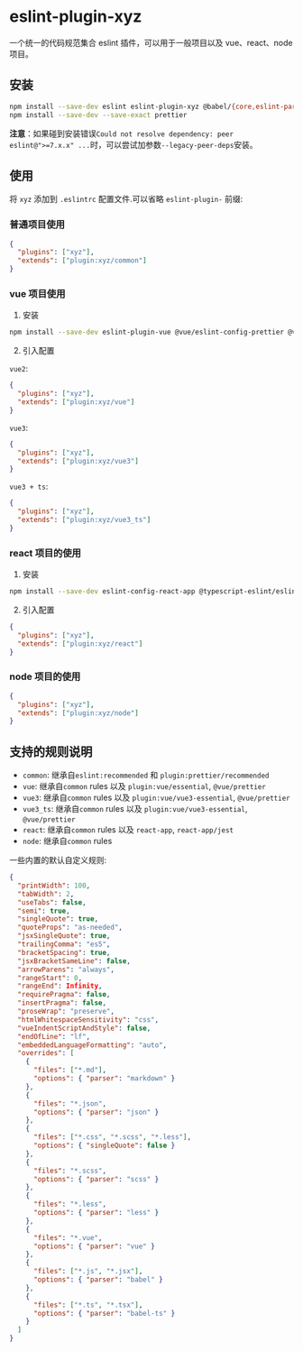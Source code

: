 # eslint-plugin-xyz

一个统一的代码规范集合 eslint 插件，可以用于一般项目以及 vue、react、node 项目。

## 安装

```bash
npm install --save-dev eslint eslint-plugin-xyz @babel/{core,eslint-parser}
npm install --save-dev --save-exact prettier
```

**注意**：如果碰到安装错误`Could not resolve dependency: peer eslint@">=7.x.x" ...`时，可以尝试加参数`--legacy-peer-deps`安装。

## 使用

将 `xyz` 添加到 `.eslintrc` 配置文件.可以省略 `eslint-plugin-` 前缀:

### 普通项目使用

```json
{
  "plugins": ["xyz"],
  "extends": ["plugin:xyz/common"]
}
```

### vue 项目使用

1. 安装

```bash
npm install --save-dev eslint-plugin-vue @vue/eslint-config-prettier @vue/eslint-config-typescript eslint-plugin-prettier
```

2. 引入配置

`vue2`:

```json
{
  "plugins": ["xyz"],
  "extends": ["plugin:xyz/vue"]
}
```

`vue3`:

```json
{
  "plugins": ["xyz"],
  "extends": ["plugin:xyz/vue3"]
}
```

`vue3 + ts`:

```json
{
  "plugins": ["xyz"],
  "extends": ["plugin:xyz/vue3_ts"]
}
```

### react 项目的使用

1. 安装

```bash
npm install --save-dev eslint-config-react-app @typescript-eslint/eslint-plugin@^4.0.0 @typescript-eslint/parser@^4.0.0 babel-eslint@^10.0.0 eslint@^7.5.0 eslint-plugin-flowtype@^5.2.0 eslint-plugin-import@^2.22.0 eslint-plugin-jsx-a11y@^6.3.1 eslint-plugin-react@^7.20.3 eslint-plugin-react-hooks@^4.0.8
```

2. 引入配置

```json
{
  "plugins": ["xyz"],
  "extends": ["plugin:xyz/react"]
}
```

### node 项目的使用

```json
{
  "plugins": ["xyz"],
  "extends": ["plugin:xyz/node"]
}
```

## 支持的规则说明

- `common`: 继承自`eslint:recommended` 和 `plugin:prettier/recommended`
- `vue`: 继承自`common` rules 以及 `plugin:vue/essential`, `@vue/prettier`
- `vue3`: 继承自`common` rules 以及 `plugin:vue/vue3-essential`, `@vue/prettier`
- `vue3_ts`: 继承自`common` rules 以及 `plugin:vue/vue3-essential`, `@vue/prettier`
- `react`: 继承自`common` rules 以及 `react-app`, `react-app/jest`
- `node`: 继承自`common` rules

一些内置的默认自定义规则:

```json
{
  "printWidth": 100,
  "tabWidth": 2,
  "useTabs": false,
  "semi": true,
  "singleQuote": true,
  "quoteProps": "as-needed",
  "jsxSingleQuote": true,
  "trailingComma": "es5",
  "bracketSpacing": true,
  "jsxBracketSameLine": false,
  "arrowParens": "always",
  "rangeStart": 0,
  "rangeEnd": Infinity,
  "requirePragma": false,
  "insertPragma": false,
  "proseWrap": "preserve",
  "htmlWhitespaceSensitivity": "css",
  "vueIndentScriptAndStyle": false,
  "endOfLine": "lf",
  "embeddedLanguageFormatting": "auto",
  "overrides": [
    {
      "files": ["*.md"],
      "options": { "parser": "markdown" }
    },
    {
      "files": "*.json",
      "options": { "parser": "json" }
    },
    {
      "files": ["*.css", "*.scss", "*.less"],
      "options": { "singleQuote": false }
    },
    {
      "files": "*.scss",
      "options": { "parser": "scss" }
    },
    {
      "files": "*.less",
      "options": { "parser": "less" }
    },
    {
      "files": "*.vue",
      "options": { "parser": "vue" }
    },
    {
      "files": ["*.js", "*.jsx"],
      "options": { "parser": "babel" }
    },
    {
      "files": ["*.ts", "*.tsx"],
      "options": { "parser": "babel-ts" }
    }
  ]
}
```
